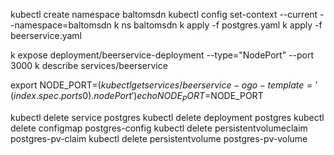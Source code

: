 kubectl create namespace baltomsdn
kubectl config set-context --current --namespace=baltomsdn
  k ns baltomsdn
k apply -f postgres.yaml
k apply -f beerservice.yaml

k expose deployment/beerservice-deployment --type="NodePort" --port 3000
k describe services/beerservice

export NODE_PORT=$(kubectl get services/beerservice -o go-template='{{(index .spec.ports 0).nodePort}}')
echo NODE_PORT=$NODE_PORT


kubectl delete service postgres 
kubectl delete deployment postgres
kubectl delete configmap postgres-config
kubectl delete persistentvolumeclaim postgres-pv-claim
kubectl delete persistentvolume postgres-pv-volume
